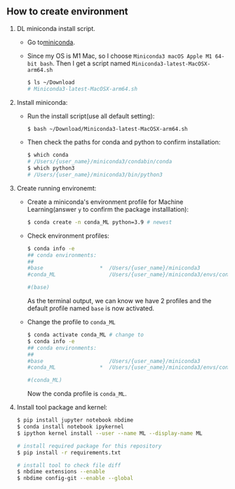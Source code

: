 
## How to create environment

1. DL miniconda install script.

    - Go to[miniconda](https://docs.conda.io/en/latest/miniconda.html).

    - Since my OS is M1 Mac, so I choose `Miniconda3 macOS Apple M1 64-bit bash`. Then I get a script named `Miniconda3-latest-MacOSX-arm64.sh`

      ``` bash
      $ ls ~/Download
      # Miniconda3-latest-MacOSX-arm64.sh
      ```

2. Install miniconda:

    - Run the install script(use all default setting):

        ``` bash
        $ bash ~/Download/Miniconda3-latest-MacOSX-arm64.sh
        ```

    - Then check the paths for conda and python to confirm installation:
        ``` bash
        $ which conda
        # /Users/{user_name}/miniconda3/condabin/conda
        $ which python3
        # /Users/{user_name}/miniconda3/bin/python3
        ```

3. Create running environemt:

    - Create a miniconda's environment profile for Machine Learning(answer `y` to confirm the package installlation):
        ``` bash
        $ conda create -n conda_ML python=3.9 # newest
        ```

    - Check environment profiles:
        ```bash
        $ conda info -e
        ## conda environments:
        ##
        #base                  *  /Users/{user_name}/miniconda3
        #conda_ML                 /Users/{user_name}/miniconda3/envs/conda_ML

        #(base)
        ```
        As the terminal output, we can know we have 2 profiles and the default profile named `base` is now activated.

    - Change the profile to `conda_ML`
        ``` bash
        $ conda activate conda_ML # change to
        $ conda info -e
        ## conda environments:
        ##
        #base                     /Users/{user_name}/miniconda3
        #conda_ML              *  /Users/{user_name}/miniconda3/envs/conda_ML

        #(conda_ML)
        ```
        Now the conda profile is `conda_ML`.

4. Install tool package and kernel:
    ``` bash
    $ pip install jupyter notebook nbdime
    $ conda install notebook ipykernel
    $ ipython kernel install --user --name ML --display-name ML

    # install required package for this repository
    $ pip install -r requirements.txt

    # install tool to check file diff
    $ nbdime extensions --enable
    $ nbdime config-git --enable --global
    ```